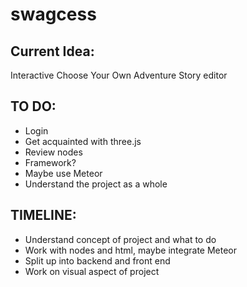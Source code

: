 # swagcess

## Current Idea: 
  Interactive Choose Your Own Adventure Story editor
  
## TO DO:
 * Login
 * Get acquainted with three.js
 * Review nodes
 * Framework?
 * Maybe use Meteor
 * Understand the project as a whole
 
## TIMELINE:
 * Understand concept of project and what to do
 * Work with nodes and html, maybe integrate Meteor
 * Split up into backend and front end
 * Work on visual aspect of project
